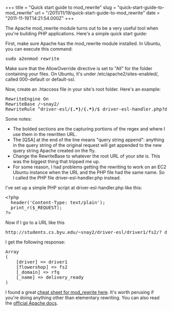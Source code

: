 +++
title = "Quick start guide to mod_rewrite"
slug = "quick-start-guide-to-mod_rewrite"
url = "/2011/11/19/quick-start-guide-to-mod_rewrite"
date = "2011-11-19T14:21:54.000Z"
+++

The Apache mod_rewrite module turns out to be a very useful tool when you're building PHP applications. Here's a simple quick start guide:

First, make sure Apache has the mod_rewrite module installed. In Ubuntu, you can execute this command:

<pre>sudo a2enmod rewrite</pre>

Make sure that the AllowOverride directive is set to "All" for the folder containing your files. On Ubuntu, it's under /etc/apache2/sites-enabled/, called 000-default or default-ssl.

Now, create an .htaccess file in your site's root folder. Here's an example:

<pre>RewriteEngine On
RewriteBase /~snay2/
RewriteRule ^driver-esl/<strong>(.*)</strong>/<strong>(.*)</strong>/$ driver-esl-handler.php?driver=<strong>$1</strong>&flowershop=<strong>$2</strong> [QSA]</pre>

Some notes:

<ul><li>The bolded sections are the capturing portions of the regex and where I use them in the rewritten URL.</li>
<li>The [QSA] at the end of the line means "query string append": anything in the query string of the original request will get appended to the new query string Apache created on the fly.</li>
<li>Change the RewriteBase to whatever the root URL of your site is. This was the biggest thing that tripped me up.</li>
<li>For some reason, I had problems getting the rewriting to work on an EC2 Ubuntu instance when the URL and the PHP file had the same name. So I called the PHP file driver-esl-handler.php instead.</li>
</ul>

I've set up a simple PHP script at driver-esl-handler.php like this:

<pre>&lt;?php
  header('Content-Type: text/plain');
  print_r($_REQUEST);
?&gt;</pre>

Now if I go to a URL like this

<pre>http://students.cs.byu.edu/~snay2/driver-esl/driver1/fs2/?_domain=rfq&_name=delivery_ready</pre>

I get the following response:

<pre>Array
(
    [driver] => driver1
    [flowershop] => fs2
    [_domain] => rfq
    [_name] => delivery_ready
)</pre>

I found a great <a href="http://www.cheatography.com/davechild/cheat-sheets/mod-rewrite/">cheat sheet for mod_rewrite here</a>. It's worth perusing if you're doing anything other than elementary rewriting. You can also read the <a href="http://httpd.apache.org/docs/current/mod/mod_rewrite.html">official Apache docs</a>.
